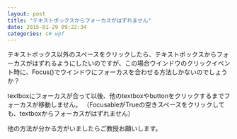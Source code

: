 ```yaml
---
layout: post
title: "テキストボックスからフォーカスがはずれません"
date: 2015-01-29 09:22:34
categories: c# wpf
---
```

<p>テキストボックス以外のスペースをクリックしたら、テキストボックスからフォーカスがはずれるようにしたいのですが、この場合ウインドウのクリックイベント時に、Focus()でウインドウにフォーカスを合わせる方法しかないのでしょうか？</p>

<p>textboxにフォーカスが合って以後、他のtextboxやbuttonをクリックするまでフォーカスが移動しません。 （FocusableがTrueの空きスペースをクリックしても、textboxからフォーカスがはずれません） </p>

<p>他の方法が分かる方がいましたらご教授お願いします。</p>
